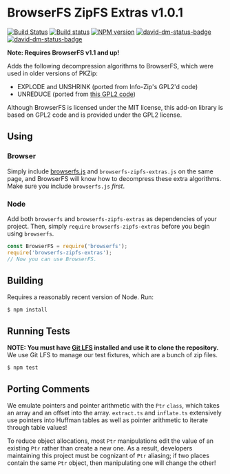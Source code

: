 # BrowserFS ZipFS Extras v1.0.1

[![Build Status](https://travis-ci.org/jvilk/browserfs-zipfs-extras.svg?branch=master)](https://travis-ci.org/jvilk/browserfs-zipfs-extras)
[![Build status](https://ci.appveyor.com/api/projects/status/ou6jhdgjh9ggkxmq?svg=true)](https://ci.appveyor.com/project/jvilk/browserfs-zipfs-extras)
[![NPM version](https://badge.fury.io/js/browserfs-zipfs-extras.svg)](http://badge.fury.io/js/browserfs-zipfs-extras)
[![david-dm-status-badge](https://david-dm.org/jvilk/browserfs-zipfs-extras.svg)](https://david-dm.org/jvilk/browserfs-zipfs-extras#info=dependencies&view=table)
[![david-dm-status-badge](https://david-dm.org/jvilk/browserfs-zipfs-extras/dev-status.svg)](https://david-dm.org/jvilk/browserfs-zipfs-extras#info=devDependencies&view=table)

**Note: Requires BrowserFS v1.1 and up!**

Adds the following decompression algorithms to BrowserFS, which were used in
older versions of PKZip:

* EXPLODE and UNSHRINK (ported from Info-Zip's GPL2'd code)
* UNREDUCE (ported from [this GPL2 code](http://aluigi.altervista.org/papers/unreduce.c))

Although BrowserFS is licensed under the MIT license, this add-on library is
based on GPL2 code and is provided under the GPL2 license.

## Using

### Browser

Simply include [browserfs.js](https://github.com/jvilk/browserfs) and `browserfs-zipfs-extras.js` on the same page, and BrowserFS will know how to decompress these extra algorithms.
Make sure you include `browserfs.js` *first*.

### Node

Add both `browserfs` and `browserfs-zipfs-extras` as dependencies of your project. Then, simply `require` `browserfs-zipfs-extras` before you begin using `browserfs`.

```javascript
const BrowserFS = require('browserfs');
require('browserfs-zipfs-extras');
// Now you can use BrowserFS.
```

## Building

Requires a reasonably recent version of Node. Run:

```
$ npm install
```

## Running Tests

**NOTE: You must have [Git LFS](https://git-lfs.github.com/) installed and use it to clone the repository.**
We use Git LFS to manage our test fixtures, which are a bunch of zip files.

```
$ npm test
```

## Porting Comments

We emulate pointers and pointer arithmetic with the `Ptr` `class`, which
takes an array and an offset into the array. `extract.ts` and `inflate.ts`
extensively use pointers into Huffman tables as well as pointer arithmetic
to iterate through table values!

To reduce object allocations, most `Ptr` manipulations edit the value of
an existing `Ptr` rather than create a new one. As a result, developers
maintaining this project must be cognizant of `Ptr` aliasing; if two places
contain the same `Ptr` object, then manipulating one will change the other!
